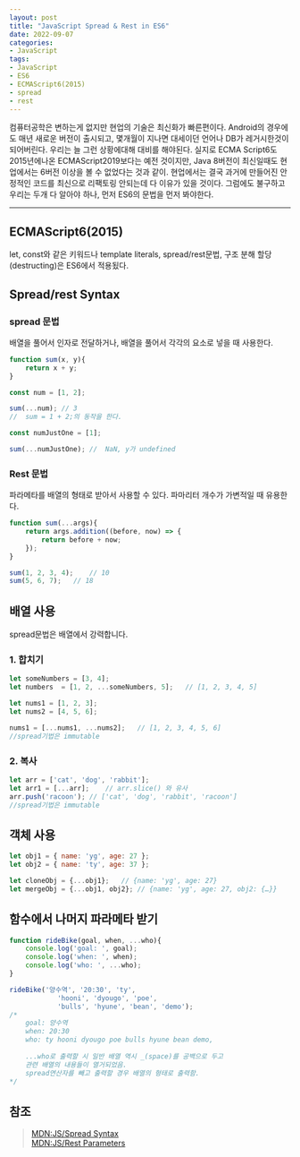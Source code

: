 ```yaml
---
layout: post
title: "JavaScript Spread & Rest in ES6"
date: 2022-09-07
categories:
- JavaScript
tags:
- JavaScript
- ES6
- ECMAScript6(2015)
- spread
- rest
---
```


컴퓨터공학은 변하는게 없지만 현업의 기술은 최신화가 빠른편이다. Android의 경우에도 매년 새로운 버전이 출시되고, 몇개월이 지나면 대세이던 언어나 DB가 레거시한것이 되어버린다. 우리는 늘 그런 상황에대해 대비를 해야된다. 실지로 ECMA Script6도 2015년에나온 ECMAScript2019보다는 예전 것이지만, Java 8버전이 최신일때도 현업에서는 6버전 이상을 볼 수 없었다는 것과 같이. 현업에서는 결국 과거에 만들어진 안정적인 코드를 최신으로 리팩토링 안되는데 다 이유가 있을 것이다. 그럼에도 불구하고 우리는 두개 다 알아야 하나, 먼저 ES6의 문법을 먼저 봐야한다.

---

## ECMAScript6(2015)

let, const와 같은 키워드나 template literals, spread/rest문법, 구조 분해 할당(destructing)은 ES6에서 적용됬다.

## Spread/rest Syntax

### spread 문법

배열을 풀어서 인자로 전달하거나, 배열을 풀어서 각각의 요소로 넣을 때 사용한다.

```javascript
function sum(x, y){
    return x + y;
}

const num = [1, 2];

sum(...num); // 3
//  sum = 1 + 2;의 동작을 한다.

const numJustOne = [1];

sum(...numJustOne); //  NaN, y가 undefined
```

### Rest 문법

파라메타를 배열의 형태로 받아서 사용할 수 있다. 파마리터 개수가 가변적일 때 유용한다.

```javascript
function sum(...args){
    return args.addition((before, now) => {
        return before + now;
    });
}

sum(1, 2, 3, 4);    // 10
sum(5, 6, 7);   // 18
```

## 배열 사용

spread문법은 배열에서 강력합니다.

### 1. 합치기

```javascript
let someNumbers = [3, 4];
let numbers  = [1, 2, ...someNumbers, 5];   // [1, 2, 3, 4, 5]

let nums1 = [1, 2, 3];
let nums2 = [4, 5, 6];

nums1 = [...nums1, ...nums2];   // [1, 2, 3, 4, 5, 6]
//spread기법은 immutable
```

### 2. 복사

```javascript
let arr = ['cat', 'dog', 'rabbit'];
let arr1 = [...arr];    // arr.slice() 와 유사
arr.push('racoon'); // ['cat', 'dog', 'rabbit', 'racoon']
//spread기법은 immutable
```

## 객체 사용

```javascript
let obj1 = { name: 'yg', age: 27 };
let obj2 = { name: 'ty', age: 37 };

let cloneObj = {...obj1};   // {name: 'yg', age: 27}
let mergeObj = {...obj1, obj2}; // {name: 'yg', age: 27, obj2: {…}}
```

## 함수에서 나머지 파라메타 받기

```javascript
function rideBike(goal, when, ...who){
    console.log('goal: ', goal);
    console.log('when: ', when);
    console.log('who: ', ...who);
}

rideBike('양수역', '20:30', 'ty',
            'hooni', 'dyougo', 'poe',
            'bulls', 'hyune', 'bean', 'demo');
/*
    goal: 양수역
    when: 20:30
    who: ty hooni dyougo poe bulls hyune bean demo,
    
    ...who로 출력할 시 일반 배열 역시 _(space)를 공백으로 두고
    관련 배열의 내용들이 열거되었음.
    spread연산자를 빼고 출력할 경우 배열의 형태로 출력함.
*/
```

## 참조

> [MDN:JS/Spread Syntax](https://developer.mozilla.org/ko/docs/Web/JavaScript/Reference/Operators/Spread_syntax)   
> [MDN:JS/Rest Parameters](https://developer.mozilla.org/ko/docs/Web/JavaScript/Reference/Functions/)